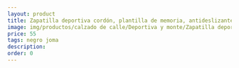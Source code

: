 ```yaml
---
layout: product
title: Zapatilla deportiva cordón, plantilla de memoria, antideslizante, impermeable
image: img/productos/calzado de calle/Deportiva y monte/Zapatilla deportiva cordón, plantilla de memoria, antideslizante, impermeable=55=negro joma.webp
price: 55
tags: negro joma
description: 
order: 0
---
```

